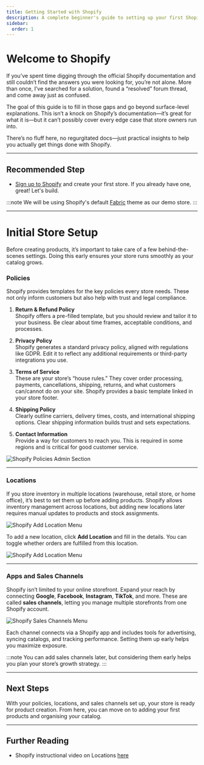 ```yaml
---
title: Getting Started with Shopify
description: A complete beginner's guide to setting up your first Shopify store.
sidebar:
  order: 1
---
```


# Welcome to Shopify

If you’ve spent time digging through the official Shopify documentation and still couldn’t find the answers you were looking for, you’re not alone. More than once, I’ve searched for a solution, found a “resolved” forum thread, and come away just as confused.

The goal of this guide is to fill in those gaps and go beyond surface-level explanations. This isn’t a knock on Shopify’s documentation—it’s great for what it is—but it can’t possibly cover every edge case that store owners run into.

There’s no fluff here, no regurgitated docs—just practical insights to help you actually get things done with Shopify.

---

## Recommended Step

- [Sign up to Shopify](https://accounts.shopify.com/signup) and create your first store. If you already have one, great! Let's build.

:::note
We will be using Shopify's default [Fabric](https://themes.shopify.com/themes/fabric/styles/fabric) theme as our demo store.
:::

---

# Initial Store Setup

Before creating products, it’s important to take care of a few behind-the-scenes settings. Doing this early ensures your store runs smoothly as your catalog grows.

### Policies

Shopify provides templates for the key policies every store needs. These not only inform customers but also help with trust and legal compliance.

1. **Return & Refund Policy**  
   Shopify offers a pre-filled template, but you should review and tailor it to your business. Be clear about time frames, acceptable conditions, and processes.

2. **Privacy Policy**  
   Shopify generates a standard privacy policy, aligned with regulations like GDPR. Edit it to reflect any additional requirements or third-party integrations you use.

3. **Terms of Service**  
   These are your store’s “house rules.” They cover order processing, payments, cancellations, shipping, returns, and what customers can/cannot do on your site. Shopify provides a basic template linked in your store footer.

4. **Shipping Policy**  
   Clearly outline carriers, delivery times, costs, and international shipping options. Clear shipping information builds trust and sets expectations.

5. **Contact Information**  
   Provide a way for customers to reach you. This is required in some regions and is critical for good customer service.

![Shopify Policies Admin Section](/images/store_setup/shopify_policies_section.png)

---

### Locations

If you store inventory in multiple locations (warehouse, retail store, or home office), it’s best to set them up before adding products. Shopify allows inventory management across locations, but adding new locations later requires manual updates to products and stock assignments.

![Shopify Add Location Menu](/images/store_setup/shopify_location_settings.png)

To add a new location, click **Add Location** and fill in the details. You can toggle whether orders are fulfilled from this location.

![Shopify Add Location Menu](/images/store_setup/shopify_Add_location.png)

---

### Apps and Sales Channels

Shopify isn’t limited to your online storefront. Expand your reach by connecting **Google**, **Facebook**, **Instagram**, **TikTok**, and more. These are called **sales channels**, letting you manage multiple storefronts from one Shopify account.

![Shopify Sales Channels Menu](/images/store_setup/shopify_sales_channels.png)

Each channel connects via a Shopify app and includes tools for advertising, syncing catalogs, and tracking performance. Setting them up early helps you maximize exposure.

:::note
You can add sales channels later, but considering them early helps you plan your store’s growth strategy.
:::

---

## Next Steps

With your policies, locations, and sales channels set up, your store is ready for product creation. From here, you can move on to adding your first products and organising your catalog.

---

## Further Reading

- Shopify instructional video on Locations [here](https://help.shopify.com/en/manual/fulfillment/setup/locations-management)
